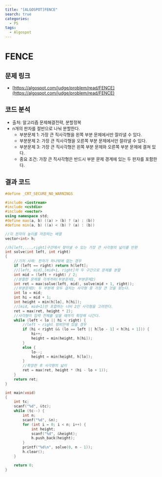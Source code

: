 ```yaml
---
title: "[ALGOSPOT]FENCE"
search: true
categories:
  - PS
tags:
  - Algospot
---
```


# FENCE

## 문제 링크
- [https://algospot.com/judge/problem/read/FENCE](https://algospot.com/judge/problem/read/FENCE)

## 코드 분석
- 출처: 알고리즘 문제해결전략, 분할정복
- n개의 판자를 절반으로 나눠 분할한다.
  - 부분문제 1: 가장 큰 직사각형을 왼쪽 부분 문제에서만 잘라낼 수 있다.
  - 부분문제 2: 가장 큰 직사각형을 오른쪽 부분 문제에서만 잘라낼 수 있다.
  - 부분문제 3: 가장 큰 직사각형은 왼쪽 부분 문제와 오른쪽 부분 문제에 결쳐 있다.
  - 중요 조건: 가장 큰 직사각형은 반드시 부분 문제 경계에 있는 두 판자를 포함한다.

## 결과 코드

```cpp
#define _CRT_SECURE_NO_WARNINGS

#include <iostream>
#include <cstdio>
#include <vector>
using namespace std;
#define max(a, b) ((a) > (b) ? (a) : (b))
#define min(a, b) ((a) < (b) ? (a) : (b))

//각 판자의 높이를 저장하는 배열
vector<int> h;

//h[left,...,right]구간에서 찾아낼 수 있는 가장 큰 사각형의 넓이를 반환
int solve(int left, int right)
{
	//기저 사례: 판자가 하나밖에 없는 경우
	if (left == right) return h[left];
	//[left, mid],[mid+1, right]의 두 구간으로 문제를 분할
	int mid = (left + right) / 2;
	//분할한 문제를 각개격파(부분문제1, 부분문제2)
	int ret = max(solve(left, mid), solve(mid + 1, right));
	//부분문제3: 두 부분에 모두 걸치는 사각형 중 가장 큰 것을 찾는다.
	int lo = mid;
	int hi = mid + 1;
	int height = min(h[lo], h[hi]);
	//[mid, mid+1]만 포합하는 너비 2인 사각형을 고려한다.
	ret = max(ret, height * 2);
	//사각형이 입력 전체를 덮을 때까지 확장해 나간다.
	while (left < lo || hi < right) {
		//left ~ right 범위안에 있을 경우
		if (hi < right && (lo == left || h[lo - 1] < h[hi + 1])) {
			hi++;
			height = min(height, h[hi]);
		}
		else {
			lo--;
			height = min(height, h[lo]);
		}
		//확장한 후 사각형의 넓이
		ret = max(ret, height * (hi - lo + 1));
	}
	return ret;
}

int main(void)
{
	int tc;
	scanf("%d", &tc);
	while (tc--) {
		int n;
		scanf("%d", &n);
		for (int i = 0; i < n; i++) {
			int height;
			scanf("%d", &height);
			h.push_back(height);
		}
		printf("%d\n", solve(0, n - 1));
		h.clear();
	}

	return 0;
}
```
